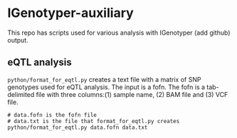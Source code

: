 # IGenotyper-auxiliary
This repo has scripts used for various analysis with IGenotyper (add github) output.

## eQTL analysis
`python/format_for_eqtl.py` creates a text file with a matrix of SNP genotypes used for eQTL analysis. The input is a fofn. The fofn is a tab-delimited file with three columns:(1) sample name, (2) BAM file and (3) VCF file.
```
# data.fofn is the fofn file
# data.txt is the file that format_for_eqtl.py creates
python/format_for_eqtl.py data.fofn data.txt
```

